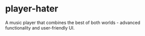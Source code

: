 player-hater
============

A music player that combines the best of both worlds - advanced functionality and user-friendly UI.
